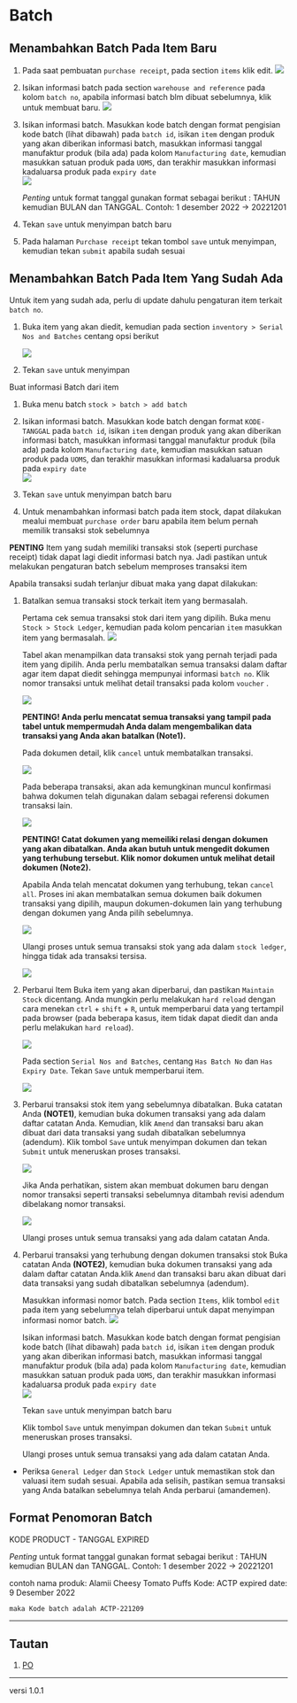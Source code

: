 # Batch

## Menambahkan Batch Pada Item Baru
1. Pada saat pembuatan `purchase receipt`, pada section `items` klik edit.
   ![](/assets/batch04.PNG)

2. Isikan informasi batch pada section `warehouse and reference` pada kolom `batch no`, apabila informasi batch blm dibuat sebelumnya, klik untuk membuat baru.
   ![](/assets/batch05.PNG)

3. Isikan informasi batch. Masukkan kode batch dengan format pengisian kode batch (lihat dibawah) pada `batch id`, isikan `item` dengan produk yang akan diberikan informasi batch, masukkan informasi tanggal manufaktur produk (bila ada) pada kolom `Manufacturing date`, kemudian masukkan satuan produk pada `UOMS`, dan terakhir masukkan informasi kadaluarsa produk pada `expiry date`   
   ![](/assets/batch03.PNG)

   *Penting*  untuk format tanggal gunakan format sebagai berikut : TAHUN kemudian BULAN dan TANGGAL. Contoh: 1 desember 2022 -> 20221201

4. Tekan `save` untuk menyimpan batch baru

5. Pada halaman `Purchase receipt` tekan tombol `save` untuk menyimpan, kemudian tekan `submit` apabila sudah sesuai

## Menambahkan Batch Pada Item Yang Sudah Ada
Untuk item yang sudah ada, perlu di update dahulu pengaturan item terkait `batch no`.
1. Buka item yang akan diedit, kemudian pada section `inventory > Serial Nos and Batches` centang opsi berikut

   ![](/assets/batch02.PNG)

2. Tekan `save` untuk menyimpan

Buat informasi Batch dari item
1. Buka menu batch `stock > batch > add batch`
2. Isikan informasi batch. Masukkan kode batch dengan format `KODE-TANGGAL` pada `batch id`, isikan `item` dengan produk yang akan diberikan informasi batch, masukkan informasi tanggal manufaktur produk (bila ada) pada kolom `Manufacturing date`, kemudian masukkan satuan produk pada `UOMS`, dan terakhir masukkan informasi kadaluarsa produk pada `expiry date`   
   ![](/assets/batch03.PNG)

3. Tekan `save` untuk menyimpan batch baru
4. Untuk menambahkan informasi batch pada item stock, dapat dilakukan mealui membuat `purchase order` baru apabila item belum pernah memilik transaksi stok sebelumnya

**PENTING** 
Item yang sudah memiliki transaksi stok (seperti purchase receipt) tidak dapat lagi diedit informasi batch nya. Jadi pastikan untuk melakukan pengaturan batch sebelum memproses transaksi item

Apabila transaksi sudah terlanjur dibuat maka yang dapat dilakukan:

1. Batalkan semua transaksi stock terkait item yang bermasalah.
   
   Pertama cek semua transaksi stok dari item yang dipilih. Buka menu `Stock > Stock Ledger`, kemudian pada kolom pencarian `item` masukkan item yang bermasalah. 
      ![](/assets/batch_replace01.PNG)

   Tabel akan menampilkan data transaksi stok yang pernah terjadi pada item yang dipilih. Anda perlu membatalkan semua transaksi dalam daftar agar item dapat diedit sehingga mempunyai informasi `batch no`. Klik nomor transaksi untuk melihat detail transaksi pada kolom `voucher` . 

      ![](/assets/batch_replace02.PNG)

      **PENTING! Anda perlu mencatat semua transaksi yang tampil pada tabel untuk mempermudah Anda dalam mengembalikan data transaksi yang Anda akan batalkan (Note1).**
   
   Pada dokumen detail, klik `cancel` untuk membatalkan transaksi. 

      ![](/assets/batch_replace03.PNG)

   Pada beberapa transaksi, akan ada kemungkinan muncul konfirmasi bahwa dokumen telah digunakan dalam sebagai referensi dokumen transaksi lain. 

      ![](/assets/batch_replace04.PNG)

     **PENTING! Catat dokumen yang memeiliki relasi dengan dokumen yang akan dibatalkan. Anda akan butuh untuk mengedit dokumen yang terhubung tersebut. Klik nomor dokumen untuk melihat detail dokumen (Note2).**

   Apabila Anda telah mencatat dokumen yang terhubung, tekan `cancel all`. Proses ini akan membatalkan semua dokumen baik dokumen transaksi yang dipilih, maupun dokumen-dokumen lain yang terhubung dengan dokumen yang Anda pilih sebelumnya.

      ![](/assets/batch_replace05.PNG)
   
   Ulangi proses untuk semua transaksi stok yang ada dalam `stock ledger`, hingga tidak ada transaksi tersisa.

      ![](/assets/batch_replace06.PNG)

2. Perbarui Item 
   Buka item yang akan diperbarui, dan pastikan `Maintain Stock` dicentang. Anda mungkin perlu melakukan `hard reload` dengan cara menekan `ctrl` + `shift` + `R`, untuk memperbarui data yang tertampil pada browser (pada beberapa kasus, item tidak dapat diedit dan anda perlu melakukan `hard reload`).

    ![](/assets/batch_replace07.PNG)

   Pada section `Serial Nos and Batches`, centang `Has Batch No` dan `Has Expiry Date`. Tekan `Save` untuk memperbarui item.

    ![](/assets/batch_replace08.PNG)

3. Perbarui transaksi stok item yang sebelumnya dibatalkan.
   Buka catatan Anda **(NOTE1)**, kemudian buka dokumen transaksi yang ada dalam daftar catatan Anda. Kemudian, klik `Amend` dan transaksi baru akan dibuat dari data transaksi yang sudah dibatalkan sebelumnya (adendum). Klik tombol `Save` untuk menyimpan dokumen dan tekan `Submit` untuk meneruskan proses transaksi.

    ![](/assets/batch_replace09.PNG)

   Jika Anda perhatikan, sistem akan membuat dokumen baru dengan nomor transaksi seperti transaksi sebelumnya ditambah revisi adendum dibelakang nomor transaksi.

    ![](/assets/batch_replace10.PNG)

   Ulangi proses untuk semua transaksi yang ada dalam catatan Anda.

4. Perbarui transaksi yang terhubung dengan dokumen transaksi stok
   Buka catatan Anda **(NOTE2)**, kemudian buka dokumen transaksi yang ada dalam daftar catatan Anda.klik `Amend` dan transaksi baru akan dibuat dari data transaksi yang sudah dibatalkan sebelumnya (adendum). 

   Masukkan informasi nomor batch. Pada section `Items`, klik tombol `edit` pada item yang sebelumnya telah diperbarui untuk dapat menyimpan informasi nomor batch.
    ![](/assets/batch_replace11.PNG)

   Isikan informasi batch. Masukkan kode batch dengan format pengisian kode batch (lihat dibawah) pada `batch id`, isikan `item` dengan produk yang akan diberikan informasi batch, masukkan informasi tanggal manufaktur produk (bila ada) pada kolom `Manufacturing date`, kemudian masukkan satuan produk pada `UOMS`, dan terakhir masukkan informasi kadaluarsa produk pada `expiry date`   
   ![](/assets/batch03.PNG)


   Tekan `save` untuk menyimpan batch baru
   
   Klik tombol `Save` untuk menyimpan dokumen dan tekan `Submit` untuk meneruskan proses transaksi.

   Ulangi proses untuk semua transaksi yang ada dalam catatan Anda.

- Periksa `General Ledger` dan `Stock Ledger` untuk memastikan stok dan valuasi item sudah sesuai. Apabila ada selisih, pastikan semua transaksi yang Anda batalkan sebelumnya telah Anda perbarui (amandemen).

## Format Penomoran Batch
KODE PRODUCT - TANGGAL EXPIRED

*Penting*  untuk format tanggal gunakan format sebagai berikut : TAHUN kemudian BULAN dan TANGGAL. Contoh: 1 desember 2022 -> 20221201

contoh
    nama produk: Alamii Cheesy Tomato Puffs
    Kode: ACTP
    expired date: 9 Desember 2022

    maka Kode batch adalah ACTP-221209 

------------------
## Tautan
1. [PO](./po.md)

------------------
versi 1.0.1

